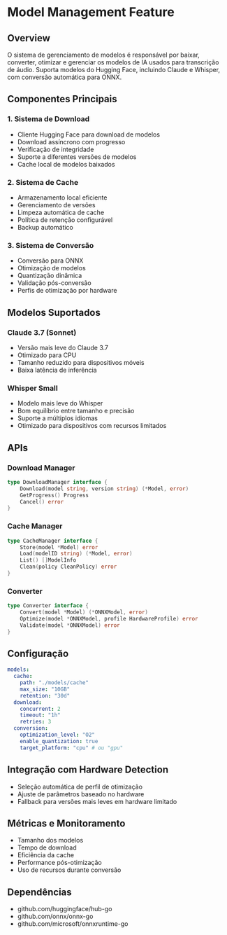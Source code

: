 # Model Management Feature

## Overview
O sistema de gerenciamento de modelos é responsável por baixar, converter, otimizar e gerenciar os modelos de IA usados para transcrição de áudio. Suporta modelos do Hugging Face, incluindo Claude e Whisper, com conversão automática para ONNX.

## Componentes Principais

### 1. Sistema de Download
- Cliente Hugging Face para download de modelos
- Download assíncrono com progresso
- Verificação de integridade
- Suporte a diferentes versões de modelos
- Cache local de modelos baixados

### 2. Sistema de Cache
- Armazenamento local eficiente
- Gerenciamento de versões
- Limpeza automática de cache
- Política de retenção configurável
- Backup automático

### 3. Sistema de Conversão
- Conversão para ONNX
- Otimização de modelos
- Quantização dinâmica
- Validação pós-conversão
- Perfis de otimização por hardware

## Modelos Suportados

### Claude 3.7 (Sonnet)
- Versão mais leve do Claude 3.7
- Otimizado para CPU
- Tamanho reduzido para dispositivos móveis
- Baixa latência de inferência

### Whisper Small
- Modelo mais leve do Whisper
- Bom equilíbrio entre tamanho e precisão
- Suporte a múltiplos idiomas
- Otimizado para dispositivos com recursos limitados

## APIs

### Download Manager
```go
type DownloadManager interface {
    Download(model string, version string) (*Model, error)
    GetProgress() Progress
    Cancel() error
}
```

### Cache Manager
```go
type CacheManager interface {
    Store(model *Model) error
    Load(modelID string) (*Model, error)
    List() []ModelInfo
    Clean(policy CleanPolicy) error
}
```

### Converter
```go
type Converter interface {
    Convert(model *Model) (*ONNXModel, error)
    Optimize(model *ONNXModel, profile HardwareProfile) error
    Validate(model *ONNXModel) error
}
```

## Configuração
```yaml
models:
  cache:
    path: "./models/cache"
    max_size: "10GB"
    retention: "30d"
  download:
    concurrent: 2
    timeout: "1h"
    retries: 3
  conversion:
    optimization_level: "O2"
    enable_quantization: true
    target_platform: "cpu" # ou "gpu"
```

## Integração com Hardware Detection
- Seleção automática de perfil de otimização
- Ajuste de parâmetros baseado no hardware
- Fallback para versões mais leves em hardware limitado

## Métricas e Monitoramento
- Tamanho dos modelos
- Tempo de download
- Eficiência da cache
- Performance pós-otimização
- Uso de recursos durante conversão

## Dependências
- github.com/huggingface/hub-go
- github.com/onnx/onnx-go
- github.com/microsoft/onnxruntime-go 
